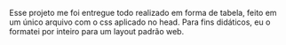 Esse projeto me foi entregue todo realizado em forma de tabela, feito em um único arquivo com o css aplicado no head. Para fins didáticos, eu o formatei por inteiro para um layout padrão web.